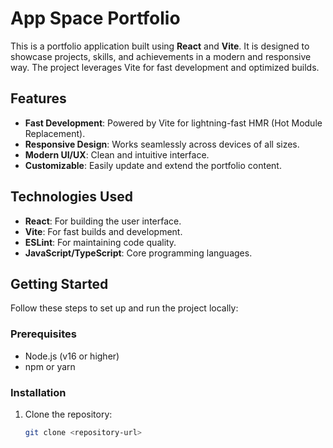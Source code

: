 # App Space Portfolio

This is a portfolio application built using **React** and **Vite**. It is designed to showcase projects, skills, and achievements in a modern and responsive way. The project leverages Vite for fast development and optimized builds.

## Features
- **Fast Development**: Powered by Vite for lightning-fast HMR (Hot Module Replacement).
- **Responsive Design**: Works seamlessly across devices of all sizes.
- **Modern UI/UX**: Clean and intuitive interface.
- **Customizable**: Easily update and extend the portfolio content.

## Technologies Used
- **React**: For building the user interface.
- **Vite**: For fast builds and development.
- **ESLint**: For maintaining code quality.
- **JavaScript/TypeScript**: Core programming languages.

## Getting Started

Follow these steps to set up and run the project locally:

### Prerequisites
- Node.js (v16 or higher)
- npm or yarn

### Installation
1. Clone the repository:
   ```bash
   git clone <repository-url>